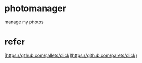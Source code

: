 # photomanager
manage my photos

# refer
[https://github.com/pallets/click](https://github.com/pallets/click)
